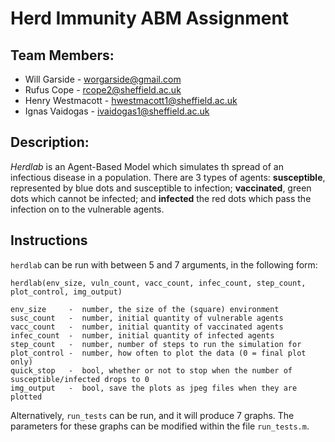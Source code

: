 # Herd Immunity ABM Assignment

## Team Members:
- Will Garside - worgarside@gmail.com
- Rufus Cope - rcope2@sheffield.ac.uk
- Henry Westmacott - hwestmacott1@sheffield.ac.uk
- Ignas Vaidogas - ivaidogas1@sheffield.ac.uk

## Description:

_Herdlab_ is an Agent-Based Model which simulates th spread of an infectious disease in a population. There are 3 types of agents: **susceptible**, represented by blue dots and susceptible to infection; **vaccinated**, green dots which cannot be infected; and **infected** the red dots which pass the infection on to the vulnerable agents.

## Instructions

`herdlab` can be run with between 5 and 7 arguments, in the following form:

```
herdlab(env_size, vuln_count, vacc_count, infec_count, step_count, plot_control, img_output)

env_size     -  number, the size of the (square) environment
susc_count   -  number, initial quantity of vulnerable agents
vacc_count   -  number, initial quantity of vaccinated agents
infec_count  -  number, initial quantity of infected agents
step_count   -  number, number of steps to run the simulation for
plot_control -  number, how often to plot the data (0 = final plot only)
quick_stop   -  bool, whether or not to stop when the number of susceptible/infected drops to 0
img_output   -  bool, save the plots as jpeg files when they are plotted
```

Alternatively, `run_tests` can be run, and it will produce 7 graphs. The parameters for these graphs can be modified within the file `run_tests.m`.
